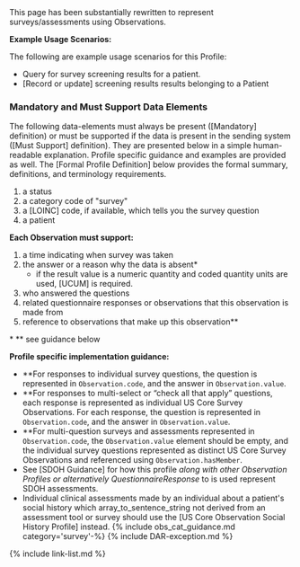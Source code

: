 <div class="new-content" markdown="1">
This page has been substantially rewritten to represent surveys/assessments using Observations.
</div><!-- new-content -->

**Example Usage Scenarios:**

The following are example usage scenarios for this Profile:

-   Query for survey screening results for a patient.
-  [Record or update] screening results results belonging to a Patient

### Mandatory and Must Support Data Elements


The following data-elements must always be present ([Mandatory] definition) or must be supported if the data is present in the sending system ([Must Support] definition). They are presented below in a simple human-readable explanation.  Profile specific guidance and examples are provided as well.  The [Formal Profile Definition] below provides the formal summary, definitions, and  terminology requirements.

1. a status
1. a category code of "survey"
1. a [LOINC] code, if available, which tells you the survey question
1. a patient

**Each Observation must support:**

1. a time indicating when survey was taken
1. the answer or a reason why the data is absent*
   - if the result value is a numeric quantity and coded quantity units are used, [UCUM] is required.
3. who answered the questions
4. related questionnaire responses or observations that this observation is made from
5. reference to observations that make up this observation**

\* \*\* see guidance below

**Profile specific implementation guidance:**
- \*\*For responses to individual survey questions, the question is represented in `Observation.code`, and the answer in  `Observation.value`.
- \*\*For responses to multi-select or “check all that apply” questions, each response is represented as individual US Core Survey Observations. For each response, the question is represented in `Observation.code`, and the answer in  `Observation.value`.
- \*\*For multi-question surveys and assessments represented in `Observation.code`, the  `Observation.value` element should be empty, and the individual survey questions represented as distinct US Core Survey Observations and referenced using `Observation.hasMember`.
- See [SDOH Guidance] for how this profile *along with other Observation Profiles or alternatively QuestionnaireResponse* to is used represent SDOH assessments.
- Individual clinical assessments made by an individual about a patient's social history which array_to_sentence_string not derived from an assessment tool or survey should use the [US Core Observation Social History Profile] instead.
{% include obs_cat_guidance.md category='survey'-%}
{% include DAR-exception.md %}

{% include link-list.md %}
